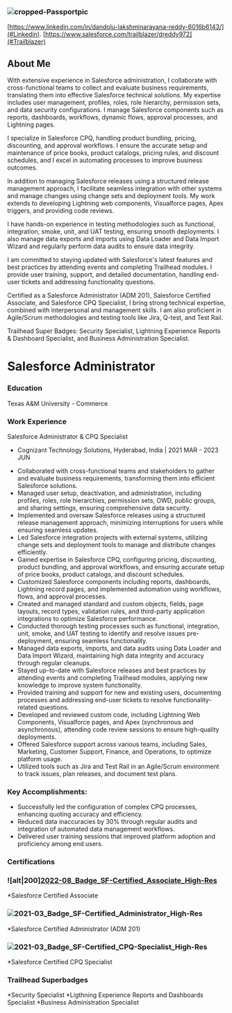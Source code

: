 ### ![cropped-Passportpic](https://github.com/user-attachments/assets/605fa624-455b-4e26-8c74-cb900faecbe4)
[https://www.linkedin.com/in/dandolu-lakshminarayana-reddy-6016b6143/](#Linkedin).   [https://www.salesforce.com/trailblazer/dreddy972](#Trailblazer)


## About Me
With extensive experience in Salesforce administration, I collaborate with cross-functional teams to collect and evaluate business requirements, translating them into effective Salesforce technical solutions. My expertise includes user management, profiles, roles, role hierarchy, permission sets, and data security configurations. I manage Salesforce components such as reports, dashboards, workflows, dynamic flows, approval processes, and Lightning pages.

I specialize in Salesforce CPQ, handling product bundling, pricing, discounting, and approval workflows. I ensure the accurate setup and maintenance of price books, product catalogs, pricing rules, and discount schedules, and I excel in automating processes to improve business outcomes.

In addition to managing Salesforce releases using a structured release management approach, I facilitate seamless integration with other systems and manage changes using change sets and deployment tools. My work extends to developing Lightning web components, Visualforce pages, Apex triggers, and providing code reviews.

I have hands-on experience in testing methodologies such as functional, integration, smoke, unit, and UAT testing, ensuring smooth deployments. I also manage data exports and imports using Data Loader and Data Import Wizard and regularly perform data audits to ensure data integrity.

I am committed to staying updated with Salesforce's latest features and best practices by attending events and completing Trailhead modules. I provide user training, support, and detailed documentation, handling end-user tickets and addressing functionality questions.

Certified as a Salesforce Administrator (ADM 201), Salesforce Certified Associate, and Salesforce CPQ Specialist, I bring strong technical expertise, combined with interpersonal and management skills. I am also proficient in Agile/Scrum methodologies and testing tools like Jira, Q-test, and Test Rail.

Trailhead Super Badges: Security Specialist, Lightning Experience Reports & Dashboard Specialist, and Business Administration Specialist.


# Salesforce Administrator

### Education

Texas A&M University - Commerce

### Work Experience
                                                                  
Salesforce Administrator & CPQ Specialist  
+ Cognizant Technology Solutions, Hyderabad, India  | 2021 MAR - 2023 JUN 

* Collaborated with cross-functional teams and stakeholders to gather and evaluate business requirements, transforming them into efficient Salesforce solutions.
* Managed user setup, deactivation, and administration, including profiles, roles, role hierarchies, permission sets, OWD, public groups, and sharing settings, ensuring comprehensive data security.
* Implemented and oversaw Salesforce releases using a structured release management approach, minimizing interruptions for users while ensuring seamless updates.
* Led Salesforce integration projects with external systems, utilizing change sets and deployment tools to manage and distribute changes efficiently.
* Gained expertise in Salesforce CPQ, configuring pricing, discounting, product bundling, and approval workflows, and ensuring accurate setup of price books, product catalogs, and discount schedules.
* Customized Salesforce components including reports, dashboards, Lightning record pages, and implemented automation using workflows, flows, and approval processes.
* Created and managed standard and custom objects, fields, page layouts, record types, validation rules, and third-party application integrations to optimize Salesforce performance.
* Conducted thorough testing processes such as functional, integration, unit, smoke, and UAT testing to identify and resolve issues pre-deployment, ensuring seamless functionality.
* Managed data exports, imports, and data audits using Data Loader and Data Import Wizard, maintaining high data integrity and accuracy through regular cleanups.
* Stayed up-to-date with Salesforce releases and best practices by attending events and completing Trailhead modules, applying new knowledge to improve system functionality.
* Provided training and support for new and existing users, documenting processes and addressing end-user tickets to resolve functionality-related questions.
* Developed and reviewed custom code, including Lightning Web Components, Visualforce pages, and Apex (synchronous and asynchronous), attending code review sessions to ensure high-quality deployments.
* Offered Salesforce support across various teams, including Sales, Marketing, Customer Support, Finance, and Operations, to optimize platform usage.
* Utilized tools such as Jira and Test Rail in an Agile/Scrum environment to track issues, plan releases, and document test plans.

### Key Accomplishments:
* Successfully led the configuration of complex CPQ processes, enhancing quoting accuracy and efficiency.
* Reduced data inaccuracies by 30% through regular audits and integration of automated data management workflows.
* Delivered user training sessions that improved platform adoption and proficiency among end users.

### Certifications
### ![alt|200][2022-08_Badge_SF-Certified_Associate_High-Res](https://github.com/user-attachments/assets/0315ede6-2c3b-40f1-9647-22f983a2eb6f)
*Salesforce Certified Associate

### ![2021-03_Badge_SF-Certified_Administrator_High-Res](https://github.com/user-attachments/assets/7318ab78-ae4a-4e1c-b801-d9586d437876)
*Salesforce Certified Administrator (ADM 201)

### ![2021-03_Badge_SF-Certified_CPQ-Specialist_High-Res](https://github.com/user-attachments/assets/5d108e85-d94d-4a13-9b49-fd1a5b39d61d)
*Salesforce Certified CPQ Specialist 


### Trailhead Superbadges
*Security Specialist
*Ligthning Experience Reports and Dashboards Specialist
*Business Administration Specialist


